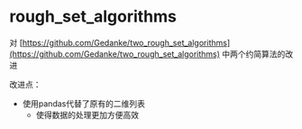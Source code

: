 # rough_set_algorithms

对 [https://github.com/Gedanke/two_rough_set_algorithms](https://github.com/Gedanke/two_rough_set_algorithms) 中两个约简算法的改进

改进点：
* 使用pandas代替了原有的二维列表
    * 使得数据的处理更加方便高效